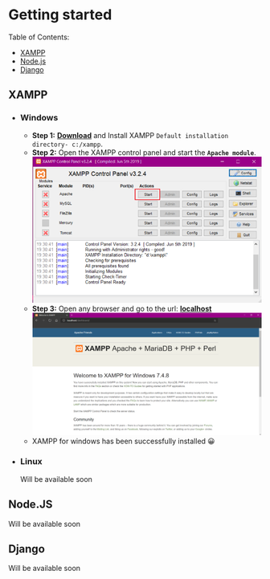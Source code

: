 # Getting started

Table of Contents:

- [XAMPP](#xampp)
- [Node.js](#nodejs)
- [Django](#django)

## XAMPP

- ### Windows

  - **Step 1:** **[Download](https://www.apachefriends.org/download.html)** and Install XAMPP `Default installation directory- c:/xampp`.
  - **Step 2:** Open the XAMPP control panel and start the **`Apache module`**.
  ![Xampp Control Panel](assets/xampp-control.png)
  - **Step 3:** Open any browser and go to the url: **[localhost](http://localhost)**
  ![Localhost](assets/localhost.png)
  - XAMPP for windows has been successfully installed :grinning:

- ### Linux

  Will be available soon

## Node.JS

Will be available soon

## Django

Will be available soon
